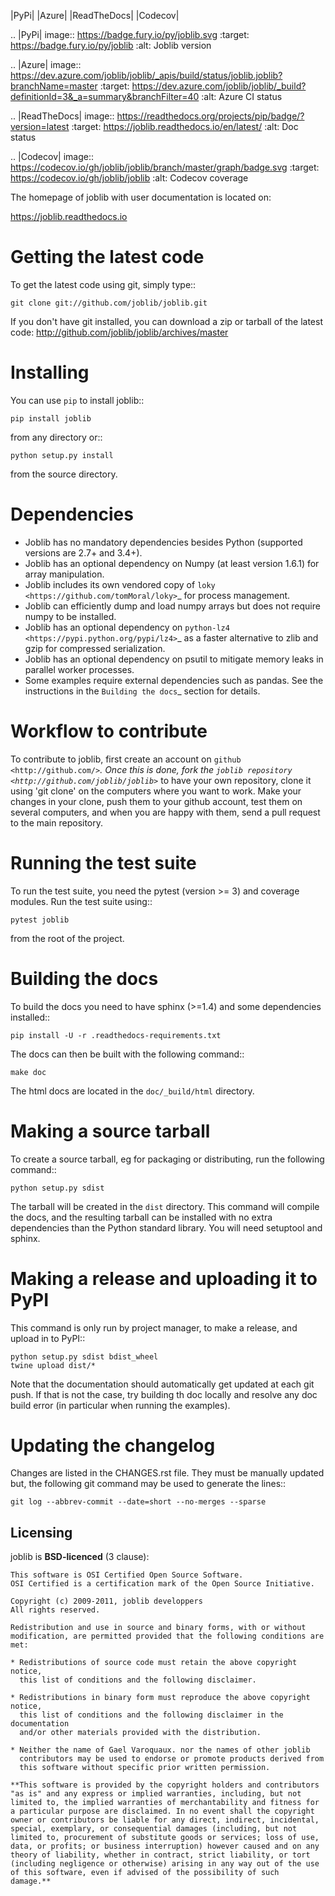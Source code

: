|PyPi| |Azure| |ReadTheDocs| |Codecov| 

.. |PyPi| image:: https://badge.fury.io/py/joblib.svg
   :target: https://badge.fury.io/py/joblib
   :alt: Joblib version

.. |Azure| image:: https://dev.azure.com/joblib/joblib/_apis/build/status/joblib.joblib?branchName=master
   :target: https://dev.azure.com/joblib/joblib/_build?definitionId=3&_a=summary&branchFilter=40
   :alt: Azure CI status

.. |ReadTheDocs| image:: https://readthedocs.org/projects/pip/badge/?version=latest
   :target: https://joblib.readthedocs.io/en/latest/
   :alt: Doc status

.. |Codecov| image:: https://codecov.io/gh/joblib/joblib/branch/master/graph/badge.svg
   :target: https://codecov.io/gh/joblib/joblib
   :alt: Codecov coverage


The homepage of joblib with user documentation is located on:

https://joblib.readthedocs.io

Getting the latest code
=======================

To get the latest code using git, simply type::

    git clone git://github.com/joblib/joblib.git

If you don't have git installed, you can download a zip or tarball
of the latest code: http://github.com/joblib/joblib/archives/master

Installing
==========

You can use `pip` to install joblib::

    pip install joblib

from any directory or::

    python setup.py install

from the source directory.

Dependencies
============

- Joblib has no mandatory dependencies besides Python (supported versions are
  2.7+ and 3.4+).
- Joblib has an optional dependency on Numpy (at least version 1.6.1) for array
  manipulation.
- Joblib includes its own vendored copy of
  `loky <https://github.com/tomMoral/loky>`_ for process management.
- Joblib can efficiently dump and load numpy arrays but does not require numpy
  to be installed.
- Joblib has an optional dependency on
  `python-lz4 <https://pypi.python.org/pypi/lz4>`_ as a faster alternative to
  zlib and gzip for compressed serialization.
- Joblib has an optional dependency on psutil to mitigate memory leaks in
  parallel worker processes.
- Some examples require external dependencies such as pandas. See the
  instructions in the `Building the docs`_ section for details.

Workflow to contribute
======================

To contribute to joblib, first create an account on `github
<http://github.com/>`_. Once this is done, fork the `joblib repository
<http://github.com/joblib/joblib>`_ to have your own repository,
clone it using 'git clone' on the computers where you want to work. Make
your changes in your clone, push them to your github account, test them
on several computers, and when you are happy with them, send a pull
request to the main repository.

Running the test suite
======================

To run the test suite, you need the pytest (version >= 3) and coverage modules.
Run the test suite using::

    pytest joblib

from the root of the project.

Building the docs
=================

To build the docs you need to have sphinx (>=1.4) and some dependencies
installed::

    pip install -U -r .readthedocs-requirements.txt

The docs can then be built with the following command::

    make doc

The html docs are located in the ``doc/_build/html`` directory.


Making a source tarball
=======================

To create a source tarball, eg for packaging or distributing, run the
following command::

    python setup.py sdist

The tarball will be created in the `dist` directory. This command will
compile the docs, and the resulting tarball can be installed with
no extra dependencies than the Python standard library. You will need
setuptool and sphinx.

Making a release and uploading it to PyPI
=========================================

This command is only run by project manager, to make a release, and
upload in to PyPI::

    python setup.py sdist bdist_wheel
    twine upload dist/*


Note that the documentation should automatically get updated at each git
push. If that is not the case, try building th doc locally and resolve
any doc build error (in particular when running the examples).

Updating the changelog
======================

Changes are listed in the CHANGES.rst file. They must be manually updated
but, the following git command may be used to generate the lines::

    git log --abbrev-commit --date=short --no-merges --sparse

Licensing
---------

joblib is **BSD-licenced** (3 clause):

    This software is OSI Certified Open Source Software.
    OSI Certified is a certification mark of the Open Source Initiative.

    Copyright (c) 2009-2011, joblib developpers
    All rights reserved.

    Redistribution and use in source and binary forms, with or without
    modification, are permitted provided that the following conditions are met:

    * Redistributions of source code must retain the above copyright notice,
      this list of conditions and the following disclaimer.

    * Redistributions in binary form must reproduce the above copyright notice,
      this list of conditions and the following disclaimer in the documentation
      and/or other materials provided with the distribution.

    * Neither the name of Gael Varoquaux. nor the names of other joblib
      contributors may be used to endorse or promote products derived from
      this software without specific prior written permission.

    **This software is provided by the copyright holders and contributors
    "as is" and any express or implied warranties, including, but not
    limited to, the implied warranties of merchantability and fitness for
    a particular purpose are disclaimed. In no event shall the copyright
    owner or contributors be liable for any direct, indirect, incidental,
    special, exemplary, or consequential damages (including, but not
    limited to, procurement of substitute goods or services; loss of use,
    data, or profits; or business interruption) however caused and on any
    theory of liability, whether in contract, strict liability, or tort
    (including negligence or otherwise) arising in any way out of the use
    of this software, even if advised of the possibility of such
    damage.**
